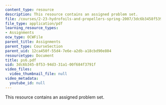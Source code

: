 ```yaml
---
content_type: resource
description: This resource contains an assigned problem set.
file: /courses/2-23-hydrofoils-and-propellers-spring-2007/3dc6b3458f5394d331a100f684f3791f_ps6.pdf
file_type: application/pdf
learning_resource_types:
- Assignments
ocw_type: OCWFile
parent_title: Assignments
parent_type: CourseSection
parent_uid: 12ca450f-55d4-7e6e-a2db-a18cbd90e804
resourcetype: Document
title: ps6.pdf
uid: 3dc6b345-8f53-94d3-31a1-00f684f3791f
video_files:
  video_thumbnail_file: null
video_metadata:
  youtube_id: null
---
```

This resource contains an assigned problem set.

